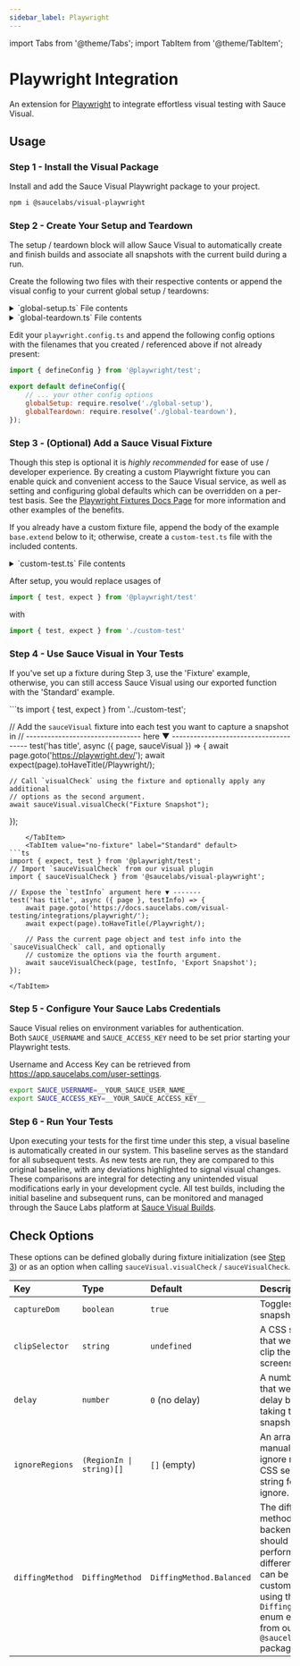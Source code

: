 ```yaml
---
sidebar_label: Playwright
---
```


import Tabs from '@theme/Tabs';
import TabItem from '@theme/TabItem';

# Playwright Integration

An extension for [Playwright](https://playwright.dev/) to integrate effortless visual testing with Sauce Visual.

## Usage

### Step 1 - Install the Visual Package

Install and add the Sauce Visual Playwright package to your project.

```sh
npm i @saucelabs/visual-playwright
```

### Step 2 - Create Your Setup and Teardown

The setup / teardown block will allow Sauce Visual to automatically create and finish builds and associate all snapshots with the current build during a run.

Create the following two files with their respective contents or append the visual config to your current global setup / teardowns:

<details>
    <summary>`global-setup.ts` File contents</summary>

```ts
import { FullConfig } from '@playwright/test';
import { sauceVisualSetup } from "@saucelabs/visual-playwright";

export default async function globalSetup(config: FullConfig) {
    // If you already have a setup, append this line somewhere in your setup block.
    await sauceVisualSetup();
}
```
</details>

<details>
    <summary>`global-teardown.ts` File contents</summary>

```ts
import { FullConfig } from '@playwright/test';
import { sauceVisualTeardown } from "@saucelabs/visual-playwright";

export default async function globalTeardown(config: FullConfig) {
    // If you already have a teardown, append this line somewhere in your teardown block.
    await sauceVisualTeardown();
}
```
</details>


Edit your `playwright.config.ts` and append the following config options with the filenames that you created / referenced above if not already present:

```js
import { defineConfig } from '@playwright/test';

export default defineConfig({
    // ... your other config options
    globalSetup: require.resolve('./global-setup'),
    globalTeardown: require.resolve('./global-teardown'),
});
```

### Step 3 - (Optional) Add a Sauce Visual Fixture

Though this step is optional it is _highly recommended_ for ease of use / developer experience. By creating a custom Playwright fixture you can enable quick and convenient access to the Sauce Visual service, as well as setting and configuring global defaults which can be overridden on a per-test basis. See the [Playwright Fixtures Docs Page](https://playwright.dev/docs/test-fixtures#creating-a-fixture) for more information and other examples of the benefits.

If you already have a custom fixture file, append the body of the example `base.extend` below to it; otherwise, create a `custom-test.ts` file with the included contents.

<details>
    <summary>`custom-test.ts` File contents</summary>

```js
import { test as base } from "@playwright/test";
import { sauceVisualFixtures, SauceVisualFixtures } from "@saucelabs/visual-playwright";

export const test = base.extend<SauceVisualFixtures>({
    // Set up the Sauce Visual fixture, and optionally customize the global options which are sent
    // with each sauce visual check to reduce duplication.
    ...sauceVisualFixtures({
        // You can append some of the options available in the 'Check Options' section below. Ex:
        // captureDom: true,
        // delay: 200,
    }),
});

export { expect } from "@playwright/test";
```

[//]: # (</SauceVisualFixtures> fake closing block here as a comment for MDX format)
</details>

After setup, you would replace usages of

```js
import { test, expect } from '@playwright/test'
```

with

```js
import { test, expect } from './custom-test'
```

### Step 4 - Use Sauce Visual in Your Tests

If you've set up a fixture during Step 3, use the 'Fixture' example, otherwise, you can still access Sauce Visual using our exported function with the 'Standard' example.

<Tabs>
    <TabItem value="fixture" label="Fixture" default>
```ts
import { test, expect } from '../custom-test';

// Add the `sauceVisual` fixture into each test you want to capture a snapshot in
// -------------------------------- here ▼ --------------------------------------
test('has title', async ({ page, sauceVisual }) => {
    await page.goto('https://playwright.dev/');
    await expect(page).toHaveTitle(/Playwright/);

    // Call `visualCheck` using the fixture and optionally apply any additional
    // options as the second argument.
    await sauceVisual.visualCheck("Fixture Snapshot");
});
```
    </TabItem>
    <TabItem value="no-fixture" label="Standard" default>
```ts
import { expect, test } from '@playwright/test';
// Import `sauceVisualCheck` from our visual plugin
import { sauceVisualCheck } from '@saucelabs/visual-playwright';

// Expose the `testInfo` argument here ▼ -------
test('has title', async ({ page }, testInfo) => {
    await page.goto('https://docs.saucelabs.com/visual-testing/integrations/playwright/');
    await expect(page).toHaveTitle(/Playwright/);

    // Pass the current page object and test info into the `sauceVisualCheck` call, and optionally
    // customize the options via the fourth argument.
    await sauceVisualCheck(page, testInfo, 'Export Snapshot');
});
```
    </TabItem>
</Tabs>

### Step 5 - Configure Your Sauce Labs Credentials

Sauce Visual relies on environment variables for authentication.<br />
Both `SAUCE_USERNAME` and `SAUCE_ACCESS_KEY` need to be set prior starting your Playwright tests.

Username and Access Key can be retrieved from https://app.saucelabs.com/user-settings.

```sh
export SAUCE_USERNAME=__YOUR_SAUCE_USER_NAME__
export SAUCE_ACCESS_KEY=__YOUR_SAUCE_ACCESS_KEY__
```

### Step 6 - Run Your Tests

Upon executing your tests for the first time under this step, a visual baseline is automatically created in our system. This baseline serves as the standard for all subsequent tests. As new tests are run, they are compared to this original baseline, with any deviations highlighted to signal visual changes. These comparisons are integral for detecting any unintended visual modifications early in your development cycle. All test builds, including the initial baseline and subsequent runs, can be monitored and managed through the Sauce Labs platform at [Sauce Visual Builds](https://app.saucelabs.com/visual/builds).

## Check Options

These options can be defined globally during fixture initialization (see [Step 3](#step-3---optional-add-a-sauce-visual-fixture)) or as an option when calling `sauceVisual.visualCheck` / `sauceVisualCheck`.

| Key             | Type                     | Default                  | Description                                                                                                                                                                                        |
|:----------------|:-------------------------|:-------------------------|:---------------------------------------------------------------------------------------------------------------------------------------------------------------------------------------------------|
| `captureDom`    | `boolean`                | `true`                   | Toggles DOM snapshot capture.                                                                                                                                                                      |
| `clipSelector`  | `string`                 | `undefined`              | A CSS selector that we should clip the final screenshot to.                                                                                                                                        |
| `delay`         | `number`                 | `0` (no delay)           | A number, in ms, that we should delay before taking the snapshot.                                                                                                                                  |
| `ignoreRegions` | `(RegionIn \| string)[]` | `[]` (empty)             | An array of manually created ignore regions, or CSS selectors in string form to ignore.                                                                                                            |
| `diffingMethod` | `DiffingMethod`          | `DiffingMethod.Balanced` | The diffing method from the backend that we should use when performing visual differences. This can be customized by using the `DiffingMethod` enum exported from our `@saucelabs/visual` package. |
